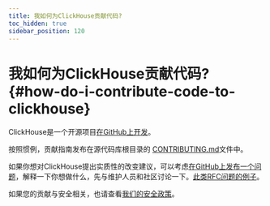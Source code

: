 ```yaml
---
title: 我如何为ClickHouse贡献代码?
toc_hidden: true
sidebar_position: 120
---
```


# 我如何为ClickHouse贡献代码? {#how-do-i-contribute-code-to-clickhouse}

ClickHouse是一个开源项目[在GitHub上开发](https://github.com/ClickHouse/ClickHouse)。

按照惯例，贡献指南发布在源代码库根目录的 [CONTRIBUTING.md](https://github.com/ClickHouse/ClickHouse/blob/master/CONTRIBUTING.md)文件中。

如果你想对ClickHouse提出实质性的改变建议，可以考虑[在GitHub上发布一个问题](https://github.com/ClickHouse/ClickHouse/issues/new/choose)，解释一下你想做什么，先与维护人员和社区讨论一下。[此类RFC问题的例子](https://github.com/ClickHouse/ClickHouse/issues?q=is%3Aissue+is%3Aopen+rfc)。

如果您的贡献与安全相关，也请查看[我们的安全政策](https://github.com/ClickHouse/ClickHouse/security/policy/)。



